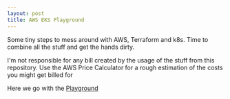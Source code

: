 ```yaml
---
layout: post
title: AWS EKS Playground
---
```


Some tiny steps to mess around with AWS, Terraform and k8s. Time to combine all the stuff and get the hands dirty. 

I'm not responsible for any bill created by the usage of the stuff from this repository. Use the AWS Price Calculator for a rough estimation of the costs you might get billed for

Here we go with the [Playground](https://github.com/BenjiTrapp/eks-terraform)

